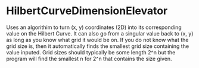 # HilbertCurveDimensionElevator
Uses an algorithim to turn (x, y) coordinates (2D) into its corresponding value on the Hilbert Curve. It can also go from a singular value back to (x, y) as long as you know what grid it would be on. If you do not know what the grid size is, then it automatically finds the smallest grid size containing the value inputed. Grid sizes should typically be some length 2^n but the program will find the smallest n for 2^n that contains the size given. 
